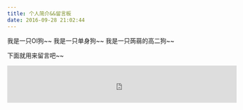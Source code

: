 ```yaml
---
title: 个人简介&&留言板
date: 2016-09-28 21:02:44
---
```


我是一只OI狗~~
我是一只单身狗~~
我是一只蒟蒻的高二狗~~

下面就用来留言吧~~

<iframe frameborder="no" border="0" marginwidth="0" marginheight="0" width=530 height=86 src="http://music.163.com/outchain/player?type=2&id=18649294&auto=1&height=66"></iframe>

